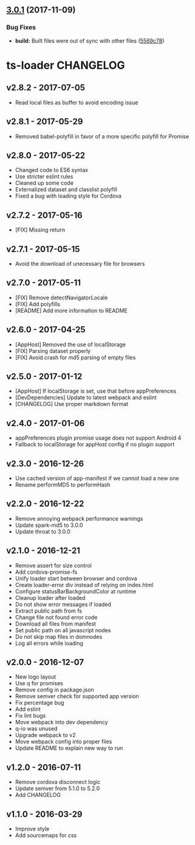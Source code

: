 <a name="3.0.1"></a>
## [3.0.1](https://github.com/kkvesper/ts-loader/compare/3.0.0...3.0.1) (2017-11-09)


### Bug Fixes

* **build:** Built files were out of sync with other files ([5569c78](https://github.com/kkvesper/ts-loader/commit/5569c78))



# ts-loader CHANGELOG

## v2.8.2 - 2017-07-05
- Read local files as buffer to avoid encoding issue

## v2.8.1 - 2017-05-29
- Removed babel-polyfill in favor of a more specific polyfill for Promise

## v2.8.0 - 2017-05-22
- Changed code to ES6 syntax
- Use stricter eslint rules
- Cleaned up some code
- Externalized dataset and classlist polyfill
- Fixed a bug with loading style for Cordova

## v2.7.2 - 2017-05-16
- [FIX] Missing return

## v2.7.1 - 2017-05-15
- Avoid the download of unecessary file for browsers

## v2.7.0 - 2017-05-11
- [FIX] Remove detectNavigatorLocale
- [FIX] Add polyfills
- [README] Add more information to README

## v2.6.0 - 2017-04-25
- [AppHost] Removed the use of localStorage
- [FIX] Parsing dataset properly
- [FIX] Avoid crash for md5 parsing of empty files


## v2.5.0 - 2017-01-12
- [AppHost] If localStorage is set, use that before appPreferences
- [DevDependencies] Update to latest webpack and eslint
- [CHANGELOG] Use proper markdown format

## v2.4.0 - 2017-01-06
- appPreferences plugin promise usage does not support Android 4
- Fallback to localStorage for appHost config if no plugin support

## v2.3.0 - 2016-12-26
- Use cached version of app-manifest if we cannot load a new one
- Rename performMD5 to performHash

## v2.2.0 - 2016-12-22
- Remove annoying webpack performance warnings
- Update spark-md5 to 3.0.0
- Update throat to 3.0.0

## v2.1.0 - 2016-12-21
- Remove assert for size control
- Add cordova-promise-fs
- Unify loader start between browser and cordova
- Create loader-error div instead of relying on index.html
- Configure statusBarBackgroundColor at runtime
- Cleanup loader after loaded
- Do not show error messages if loaded
- Extract public path from fs
- Change file not found error code
- Download all files from manifest
- Set public path on all javascript nodes
- Do not skip map files in domnodes
- Log all errors while loading

## v2.0.0 - 2016-12-07
- New logo layout
- Use q for promises
- Remove config in package.json
- Remove semver check for supported app version
- Fix percentage bug
- Add eslint
- Fix lint bugs
- Move webpack into dev dependency
- q-io was unused
- Upgrade webpack to v2
- Move webpack config into proper files
- Update README to explain new way to run

## v1.2.0 - 2016-07-11
- Remove cordova disconnect logic
- Update semver from 5.1.0 to 5.2.0
- Add CHANGELOG

## v1.1.0 - 2016-03-29
- Improve style
- Add sourcemaps for css
